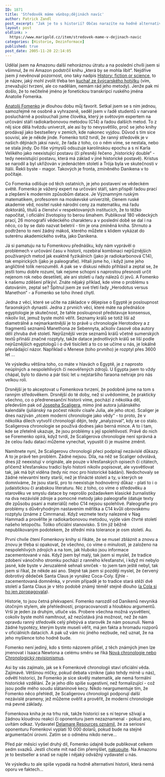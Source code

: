 ```yaml
---
ID: 1871
title: 'Středověk máme v&nbsp;dějinách navíc'
author: Patrick Zandl
post_excerpt: "Jak je to s historií? Občas narazíte na hodně alternativní názory, jimž dominuje Anatolij Fomenko. Jeho jméno se postupně začíná používat jako synonymum alternativních všeruských vidění historie."
layout: post
oldlink: >
  https://www.marigold.cz/item/stredovek-mame-v-dejinach-navic
categories: [Historie, Dezinformace]
published: true
post_date: 2005-11-20 22:14:05
---
```

Udělal jsem na Amazonu další nehoráznou útratu a na poslední chvíli jsem si všimnul, že mi Amazon podstrčil knihu „která by se mohla líbit“. Nejdříve jsem jí nevěnoval pozornost, ono taky nadpis <a href="http://www.amazon.com/gp/product/2913621058/103-1264839-4831858?v=glance&amp;n=283155&amp;%5Fencoding=UTF8&amp;me=ATVPDKIKX0DER&amp;no=283155&amp;st=books">History: fiction or science</a>, to je název, jaký mohl zvolit třeba ten <a href="http://en.wikipedia.org/wiki/Daniken">kuchař ze švýcarského hotýlku</a> (vím, znevažující tvrzení, ale co nadělám, nemám rád jeho metody). Jenže pak mi došlo, že to nečitelné jméno je fonetickou transkripcí ruského jména Anatolie Fomenka. 

<a href="http://en.wikipedia.org/wiki/Anatoly_Fomenko">Anatolij Fomenko</a> je dlouhou dobu můj favorit. Setkal jsem se s ním jednou, samozřejmě ne osobně a vyhrazeně, seděl jsem v řadě studentů v narvané posluchárně a poslouchali jsme člověka, který je světovým expertem na určování stáří radiokarbonovou metodou (C14) a řadou dalších  metod. To z něj sice dělá hvězdu univerzit,  ale asi by to nevysvětlilo, proč se jeho knihy prodávají jako bestsellery v zemích, kde nakonec vyjdou. Důvod s tím sice souvisí, ale je někde jinde. Fomenko totiž tvrdí, že ranný středověk je v našich dějinách jaksi navíc, že řada z toho, co o něm víme, se nestala, nebo se stala jindy. Do říše výmyslů odsuzuje karolínskou epochu a s ní Karla Velikého jako neexistující postavu (či přesněji řečeno „historický double“ - tedy neexistující postavu, která má základ v jiné historické postavě). Kristus se narodil a byl ukřižován v jedenáctém století a Trója byla ve skutečnosti v Itálii. Řekli byste - magor. Takových je fronta, zmíněného Danikena v to počítaje. 

Co Fomenka odlišuje od těch ostatních, je jeho postavení ve vědeckém světě. Fomenko je vážený expert na určování stáří, sám přispěl řadou prací a zlepšení k moderním způsobům datace. Je Významným ruským matematikem, profesorem na moskevské univerzitě, členem ruské akademie věd, nositel ruské národní ceny za matematiku, má řadu doktorátů, titulů a členství v respektovaných institucích, že to těžko napočítat, i oficiální životopisy to berou šmahem. Publikoval 180 vědeckých prací, 26 monografií vědeckého charakteru a v poslední době se dal i na něco, co by se dalo nazvat beletrií - tím je ona zmíněná kniha. Shrnuto a podtrženo to není žádný mákoš, kterého můžete s klidem vykázat do suterénu akademického světa, jako Danikena. 

<p>Já si pamatuju na tu Fomenkovu přednášku, kdy nám vyprávěl o problémech v určování času v historii, rozebíral kombinaci nejrůznějších používaných metod jak exaktně fyzikálních (jako je radiokarbonová C14), tak empirických (jako je paleografie). Hltali jsme ho, i když jsme jeho angličtině tolik nerozuměli. A pak se v diskusi někdo přihlásil a zeptal se, že jestli tomu dobře rozumí, tak nejsme schopni s naprostou přesností určit nejenom rok nebo desetiletí, ale ani století u řady nálezů či jevů.   A Fomenko k našemu zděšení přikývl. Znáte nějaký příklad, kde víme o problému s datováním, zeptal se? Špitnul jsem ze své třetí řady „Herodotus versus Manethon“ - a Fomenko se toho ihned chytl.
</p>
<!--more-->	<p>Jedna z věcí, které se učíte na základce v dějepise o Egyptě je posloupnost faraonských dynastií. Jedna z prvních věcí, které máte na přednášce egyptologie je skutečnost, že tahle posloupnost představuje konsensus, nikoliv list, jemuž byste mohli věřit. Seznamy králů se totiž liší až diametrálně a nejmarkantnější je to právě u chronologie Herotodovy a z fragmentů seznamů Manethona ze Sebennyta, ačkoliv časově oba autory dělí zhruba dvě století. Nejrůznější verze seznamů králů včetně sumerských textů přínáší značné rozptyly, takže datace jednotlivých králů se liší podle nejrůznějších egyptologů i o dvě tisíciletí a to co se učíme u nás, je lokálně převládající názor. Například u Menese (toho prvního) je rozptyl přes 3600 let ... </p>

<p>Ve výsledku většina toho, co máte v hlavách o Egyptě, je z naprosto neúplných a nespolehlivých či neověřených zdrojů. U Egypta jsem to vždy chápal, bylo to dávno a pár tisíc let u nejstaršího faraona nehraje pro nás velkou roli. </p>


<p>Drsnější je to akceptovat u Fomenkova tvrzení, že podobně jsme na tom s ranným středověkem. Drsnější do té doby, než si uvědomíme, že prakticky všechno, co o předrenesanční historii víme, pochází z několika děl, především pak od <a href="http://en.wikipedia.org/wiki/Joseph_Justus_Scaliger">Josepha Scaligera</a>, mimo jiné autora juliánského kalendáře (juliánský na počest nikoliv císaře Julia, ale jeho otce).   Scaliger je dnes nazýván „otcem moderní chronologie jako vědy“ - to proto, že v několika dílech vytvořil chronologii dějin, tedy „analyzoval“, kdy se co stalo. Scaligerova chronologie se používá dodnes jako berná mince. A to i tam, kde se zřetelně ukazuje, že jsou problémy s její spolehlivostí. Právě do nich se Foremenko opírá, když tvrdí, že Scaligerova chronologie není správná a že celou řadu datací můžeme vynechat, vypustit či je musíme změnit. </p>

<p>Namítnete nyní, že Scaligerovu chronologii přeci podpírají nezávislé důkazy. A to je právě ten problém. Žádné nejsou. Díla, na něž se Scaliger odvolává, dnes již neexistují v originále, ale pouze v křesťanských opisech či citátech, přičemž křesťanskou tradicí bylo historii nikoliv popisovat, ale vysvětlovat tak, jak má být viděna (tedy nic moc pro historické bádání). Nedochovaly se žádné relevantní texty starší, než je třinácté století a ty, u kterých se domníváme, že jsou starší, pro to neexistuje hodnověrný důkaz - platí to i o judaistickou či arabskou literaturu. Nic z toho, co víme o středověku a starověku ve smyslu datace by neprošlo požadavkem klasické žurnalistiky na dva nezávislé zdroje a pomocné metody jako paleografie (datuje texty dle způsobu psaní a materiálů) nebo C14 nejsou spolehlivé. Paleografie pro problémy s důvěryhodným nastavením měřítka a C14 kvůli obrovskému rozptylu (známe z Cimrmana). Když vezmete texty nalezené v Nag Hammadi a prověříte je radiokarbonovou metodou, vyjde vám čtvrté století našeho letopočtu. Toliko oficiální stanovisko. S tím již běžně nepublikovaným podotekem, že střední míra tolerance je osm století. Au. </p>

<p>První chvíle čtení Fomenkovy knihy si říkáte, že se musel zbláznit a znovu a znovu je třeba si opakovat, že všechno, co víme o minulosti, je založeno na nespolehlivých zdrojích a na tom, jak hluboko jsou informace zacementované v nás. Když jsem byl malý, tak jsem si myslel, že tradice zdobení vánočního stromku pochází z ranného křesťanství, i když mi nebylo jasné, kde byste v Jeruzalémě sehnali smrček - to jsem tam ještě nebyl, tak jsem si říkal, že někde asi ano. Stejně tak jsem si později myslel, že červený dobrotivý dědeček Santa Claus je vynález Coca-Coly. Ejhle - zacementovaná domněnka, v prvním případě je to tradice stará stěží dvě století a Santa Claus je v této podobě známý téměř stejně dlouho (<a href="http://www.snopes.com/cokelore/santa.asp">a Cola si ho jen zpropagovala</a>).</p>

<p>Historie, to jsou četná překvapení. Fomenko narozdíl od Danikenů nevyniká útočným stylem, ale přehledností, propracovaností a hloubkou argumentů. Vrší je jeden za druhým, utluče vás. Probere všechna možná vysvětlení, cokoliv byste mohli namítnout, až nezůstává jiná možnost, než že nám opravdu ranný středověk celý přebývá a starověk že nám posunuli. Nemá žádné hypotézy, kterým byste museli věřit, má jen fakta a hromadu rozporů v oficiálních datacích. A pak už vám nic jiného nezbude, než uznat, že na jeho myšlence toho hodně bude. </p>

<p>Fomenko není jediný, kdo s tímto názorem přišel, z těch známých jmen lze jmenovat i Isaaca Newtona a celému směru se říká <a href="http://en.wikipedia.org/wiki/New_Chronology_%28Fomenko%29">Nová chronologie nebo Chronologický revisionismus</a>. </p>

<p>Asi by vás zajímalo, jak se k Fomenkově chronologii staví oficiální věda. Zajímavě. Většinou mlčky, pokud debata vznikne (jako tehdy mírně u nás), odvětí historici, že Fomenko je sice skvělý matematik, ale nemá formální historické vzdělání. Že je jeho dílo spíše sugestivní, než formalizující - což jsou podle mého soudu slátaninové kecy. Nikdo neargumentuje tím, že Fomenko něco přehlédl, že Scaligerovu chronologii podporují další nezávislé prameny, jež můžeme ověřit a prověřit, že moderní chronologie má pevné základy. </p>

<p>Fomenkova kniha je na trhu rok, takže historici se s ní teprve sžívají a žádnou kloudnou reakci či oponenturu jsem nezaznamenal - pokud ano, uvítám odkaz. Vydavatel <a href="http://www.prweb.com/releases/2004/1/prweb98387.php">Delamare Resources oznámil</a>, že za seriosní oponenturu Fomenkovi vyplatí 10 000 dolarů, pokud bude na stejné argumentační úrovni. Zatím se o odměnu nikdo nerve...</p>

<p>Před pár měsíci vyšel druhý díl, Fomenko údajně bude publikovat celkem sedm svazků. Jestli chcete mít nad čím přemýšlet, <a href="http://www.amazon.com/gp/product/2913621058/103-1264839-4831858?v=glance&amp;n=283155&amp;%5Fencoding=UTF8&amp;me=ATVPDKIKX0DER&amp;no=283155&amp;st=books">nakupujte</a>. Na Amazonu je to bestseller a snad se najde i nějaký odvážný vydavatel u nás.
</p>
Ve výsledku to ale spíše vypadá na hodně alternativní historii, která nemá oporu ve faktech...